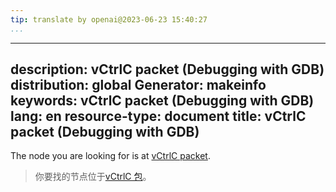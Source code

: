 ```yaml
---
tip: translate by openai@2023-06-23 15:40:27
...
```

---
description: vCtrlC packet (Debugging with GDB)
distribution: global
Generator: makeinfo
keywords: vCtrlC packet (Debugging with GDB)
lang: en
resource-type: document
title: vCtrlC packet (Debugging with GDB)
---

The node you are looking for is at [vCtrlC packet](Packets.html#vCtrlC-packet).

> 你要找的节点位于[vCtrlC 包](Packets.html#vCtrlC-packet)。
